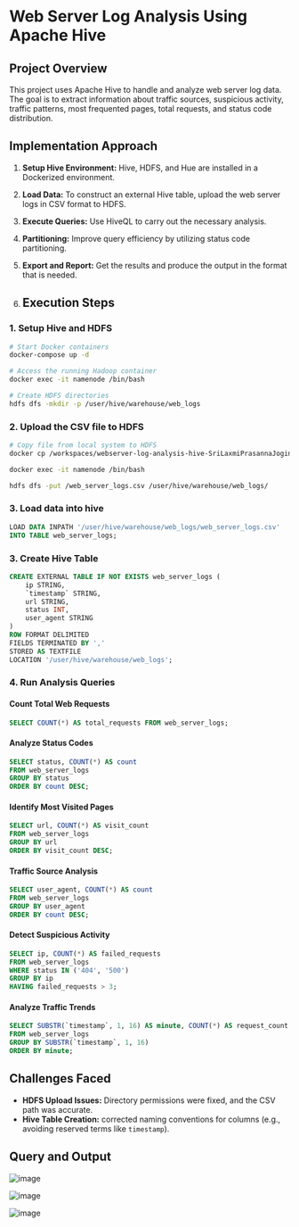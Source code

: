 # Web Server Log Analysis Using Apache Hive

## Project Overview

This project uses Apache Hive to handle and analyze web server log data. The goal is to extract information about traffic sources, suspicious activity, traffic patterns, most frequented pages, total requests, and status code distribution.

## Implementation Approach

1. **Setup Hive Environment:** Hive, HDFS, and Hue are installed in a Dockerized environment.
2. **Load Data:** To construct an external Hive table, upload the web server logs in CSV format to HDFS.
3. **Execute Queries:** Use HiveQL to carry out the necessary analysis.
4. **Partitioning:** Improve query efficiency by utilizing status code partitioning.
5. **Export and Report:** Get the results and produce the output in the format that is needed.

6. ## Execution Steps
### 1. Setup Hive and HDFS
```sh
# Start Docker containers
docker-compose up -d

# Access the running Hadoop container
docker exec -it namenode /bin/bash

# Create HDFS directories
hdfs dfs -mkdir -p /user/hive/warehouse/web_logs
```

### 2. Upload the CSV file to HDFS
```sh
# Copy file from local system to HDFS
docker cp /workspaces/webserver-log-analysis-hive-SriLaxmiPrasannaJoginipelli/web_server_logs.csv namenode:/web_server_logs.csv

docker exec -it namenode /bin/bash

hdfs dfs -put /web_server_logs.csv /user/hive/warehouse/web_logs/

```

### 3. Load data into hive

```sql
LOAD DATA INPATH '/user/hive/warehouse/web_logs/web_server_logs.csv' 
INTO TABLE web_server_logs;
```

### 3. Create Hive Table
```sql
CREATE EXTERNAL TABLE IF NOT EXISTS web_server_logs (
    ip STRING,
    `timestamp` STRING,
    url STRING,
    status INT,
    user_agent STRING
)
ROW FORMAT DELIMITED
FIELDS TERMINATED BY ','
STORED AS TEXTFILE
LOCATION '/user/hive/warehouse/web_logs';
```

### 4. Run Analysis Queries
#### Count Total Web Requests
```sql
SELECT COUNT(*) AS total_requests FROM web_server_logs;
```

#### Analyze Status Codes
```sql
SELECT status, COUNT(*) AS count 
FROM web_server_logs 
GROUP BY status 
ORDER BY count DESC;
```

#### Identify Most Visited Pages
```sql
SELECT url, COUNT(*) AS visit_count 
FROM web_server_logs 
GROUP BY url 
ORDER BY visit_count DESC;
```

#### Traffic Source Analysis
```sql
SELECT user_agent, COUNT(*) AS count 
FROM web_server_logs 
GROUP BY user_agent 
ORDER BY count DESC;
```

#### Detect Suspicious Activity
```sql
SELECT ip, COUNT(*) AS failed_requests 
FROM web_server_logs 
WHERE status IN ('404', '500') 
GROUP BY ip 
HAVING failed_requests > 3;
```

#### Analyze Traffic Trends
```sql
SELECT SUBSTR(`timestamp`, 1, 16) AS minute, COUNT(*) AS request_count 
FROM web_server_logs 
GROUP BY SUBSTR(`timestamp`, 1, 16) 
ORDER BY minute;
```

## Challenges Faced

- **HDFS Upload Issues:** Directory permissions were fixed, and the CSV path was accurate.
- **Hive Table Creation:** corrected naming conventions for columns (e.g., avoiding reserved terms like `timestamp`).

## Query and Output

![image](https://github.com/user-attachments/assets/fbccabff-ee19-422d-8952-9ef5a81200da)

![image](https://github.com/user-attachments/assets/377510d8-d42f-401e-b70e-0967a4751b57)

![image](https://github.com/user-attachments/assets/703dd4e1-2695-4984-9917-04e84750db08)







